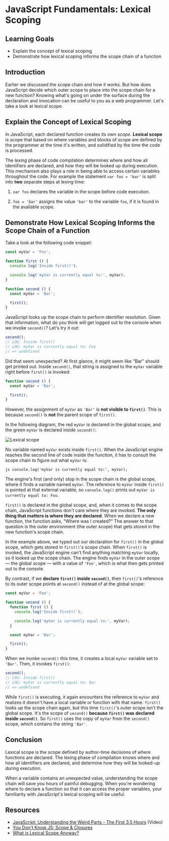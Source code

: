 # JavaScript Fundamentals: Lexical Scoping

## Learning Goals

* Explain the concept of lexical scoping
* Demonstrate how lexical scoping informs the scope chain of a function

## Introduction

Earlier we discussed the scope chain and how it works. But how does JavaScript
decide which outer scope to place into the scope chain for a new function?
Knowing what's going on under the surface during the declaration and invocation
can be useful to you as a web programmer. Let's take a look at lexical scope.

## Explain the Concept of Lexical Scoping

In JavaScript, each declared function creates its own _scope_. **Lexical scope**
is scope that based on where variables and blocks of scope are defined by the
programmer at the time it's written, and solidified by the time the code is
processed.

The _lexing_ phase of code compilation determines where and how all
identifiers are declared, and how they will be looked up during execution.
This mechanism also plays a role in being able to access certain variables
throughout the code. For example the statement `var foo = 'bar'` is split
into **two** separate steps at lexing time:

1. `var foo` declares the variable in the scope before code execution.

2. `foo = 'bar'` assigns the value `'bar'` to the variable `foo`, if it is
found in the available scope.

## Demonstrate How Lexical Scoping Informs the Scope Chain of a Function

Take a look at the following code snippet:

```js
const myVar = 'Foo';

function first () {
  console.log('Inside first()');

  console.log('myVar is currently equal to:', myVar);
}

function second () {
  const myVar = 'Bar';

  first();
}
```

JavaScript looks up the scope chain to perform identifier resolution. Given
that information, what do you think will get logged out to the console when
we invoke `second()`? Let's try it out:

```js
second();
// LOG: Inside first()
// LOG: myVar is currently equal to: Foo
// => undefined
```

Did that seem unexpected? At first glance, it might seem like "Bar" should
get printed out. Inside `second()`, that string is assigned to the `myVar`
variable right before `first()` is invoked:

```js
function second () {
  const myVar = 'Bar';

  first();
}
```

However, the assignment of `myVar` as `'Bar'` is **not visible to `first()`**.
This is because `second()` is **not** the parent scope of `first()`.

In the following diagram, the red `myVar` is declared in the global scope, and
the green `myVar` is declared inside `second()`:

![Lexical scope](https://curriculum-content.s3.amazonaws.com/web-development/js/principles/lexical-scoping-readme/lexical_scope.png)

No variable named `myVar` exists inside `first()`. When the JavaScript engine
reaches the second line of code inside the function, it has to consult the scope
chain to figure out what `myVar` is:

```js console.log('myVar is currently equal to:', myVar); ```

The engine's first (and only) stop in the scope chain is the global scope, where
it finds a variable named `myVar`. The reference to `myVar` inside `first()` is
pointed at that external variable, so `console.log()` prints out `myVar is
currently equal to: Foo`.

`first()` is declared in the global scope, and, when it comes to the scope
chain, JavaScript functions don't care where they are invoked. **The only thing
that matters is where they are declared**. When we declare a new function, the
function asks, "Where was I created?" The answer to that question is the outer
environment (the outer scope) that gets stored in the new function's scope
chain.

In the example above, we typed out our declaration for `first()` in the global
scope, which gets stored in `first()`'s scope chain. When `first()` is invoked,
the JavaScript engine can't find anything matching `myVar` locally, so it looked
up the scope chain. The engine finds `myVar` in the outer scope — the global
scope — with a value of `'Foo'`, which is what then gets printed out to the
console.

By contrast, if we **declare `first()` inside `second()`**, then `first()`'s
reference to its outer scope points at `second()` instead of at the global
scope:

```js
const myVar = 'Foo';

function second () {
  function first () {
    console.log('Inside first()');

    console.log('myVar is currently equal to:', myVar);
  }

  const myVar = 'Bar';

  first();
}
```

When we invoke `second()` this time, it creates a local `myVar` variable set to
`'Bar'`. Then, it invokes `first()`:

```js
second();
// LOG: Inside first()
// LOG: myVar is currently equal to: Bar
// => undefined
```

While `first()` is executing, it again encounters the reference to `myVar` and
realizes it doesn't have a local variable or function with that name. `first()`
looks up the scope chain again, but this time `first()`'s outer scope isn't the
global scope. It's the scope of `second()` **because `first()` was declared
inside `second()`**. So `first()` uses the copy of `myVar` from the `second()`
scope, which contains the string `'Bar'`.

## Conclusion

Lexical scope is the scope defined by author-time decisions of where functions
are declared. The lexing phase of compilation knows where and how all
identifiers are declared, and determine how they will be looked-up during
execution.

When a variable contains an unexpected value, understanding the scope chain will
save you hours of painful debugging. When you're wondering where to declare a
function so that it can access the proper variables, your familiarity with
JavaScript's lexical scoping will be useful.

## Resources

- [JavaScript: Understanding the Weird Parts - The First 3.5 Hours](https://www.youtube.com/watch?v=Bv_5Zv5c-Ts) (Video)
- [You Don't Know JS: Scope & Closures](https://github.com/getify/You-Dont-Know-JS/blob/master/scope%20%26%20closures/ch2.md)
- [What is Lexical Scope Anyway?](http://astronautweb.co/javascript-lexical-scope/)
